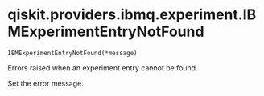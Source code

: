 # qiskit.providers.ibmq.experiment.IBMExperimentEntryNotFound

`IBMExperimentEntryNotFound(*message)`

Errors raised when an experiment entry cannot be found.

Set the error message.
